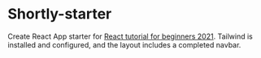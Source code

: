 # Shortly-starter

Create React App starter for <a href="https://www.youtube.com/watch?v=KdBvblh778Q&t=120s">React tutorial for beginners 2021</a>.
Tailwind is installed and configured, and the layout includes a completed navbar.
